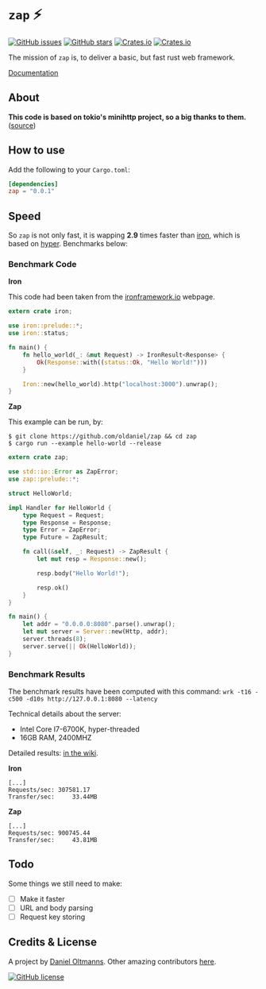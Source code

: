 # `zap` :zap:

[![GitHub issues](https://img.shields.io/github/issues/oldaniel/zap.svg)](https://github.com/oldaniel/zap/issues)
[![GitHub stars](https://img.shields.io/github/stars/oldaniel/zap.svg?style=social&label=Stars)](https://github.com/oldaniel/zap)
[![Crates.io](https://img.shields.io/crates/d/zap.svg)](https://crates.io/crates/zap)
[![Crates.io](https://img.shields.io/crates/v/zap.svg)](https://crates.io/crates/zap)

The mission of `zap` is, to deliver a basic, but fast rust web framework.

[Documentation](https://docs.rs/zap/)

## About

**This code is based on tokio's minihttp project, so a big thanks to them.** ([source](https://github.com/tokio-rs/tokio-minihttp))

## How to use

Add the following to your `Cargo.toml`:
```toml
[dependencies]
zap = "0.0.1"
```

## Speed

So `zap` is not only fast, it is wapping **2.9** times faster than [iron](https://github.com/iron/iron), which is based on [hyper](https://github.com/hyperium/hyper). Benchmarks below:

### Benchmark Code

**Iron**

This code had been taken from the [ironframework.io](http://ironframework.io) webpage.

```rust
extern crate iron;

use iron::prelude::*;
use iron::status;

fn main() {
    fn hello_world(_: &mut Request) -> IronResult<Response> {
        Ok(Response::with((status::Ok, "Hello World!")))
    }

    Iron::new(hello_world).http("localhost:3000").unwrap();
}
```

**Zap**

This example can be run, by:

```
$ git clone https://github.com/oldaniel/zap && cd zap
$ cargo run --example hello-world --release
```

```rust
extern crate zap;

use std::io::Error as ZapError;
use zap::prelude::*;

struct HelloWorld;

impl Handler for HelloWorld {
    type Request = Request;
    type Response = Response;
    type Error = ZapError;
    type Future = ZapResult;

    fn call(&self, _: Request) -> ZapResult {
        let mut resp = Response::new();

        resp.body("Hello World!");

        resp.ok()
    }
}

fn main() {
    let addr = "0.0.0.0:8080".parse().unwrap();
    let mut server = Server::new(Http, addr);
    server.threads(8);
    server.serve(|| Ok(HelloWorld));
}
```

### Benchmark Results

The benchmark results have been computed with this command: `wrk -t16 -c500 -d10s http://127.0.0.1:8080 --latency`

Technical details about the server:

- Intel Core I7-6700K, hyper-threaded
- 16GB RAM, 2400MHZ

Detailed results: [in the wiki](https://github.com/oldaniel/zap/wiki/Benchmarks).

**Iron**

```
[...]
Requests/sec: 307581.17
Transfer/sec:     33.44MB
```

**Zap**

```
[...]
Requests/sec: 900745.44
Transfer/sec:     43.81MB
```

## Todo

Some things we still need to make:

- [ ] Make it faster
- [ ] URL and body parsing
- [ ] Request key storing

## Credits & License

A project by [Daniel Oltmanns](https://github.com/oldaniel).
Other amazing contributors [here](https://github.com/oldaniel/zap/graphs/contributors).

[![GitHub license](https://img.shields.io/badge/license-MIT-blue.svg)](https://raw.githubusercontent.com/oltmannsdaniel/zap/master/LICENSE)
